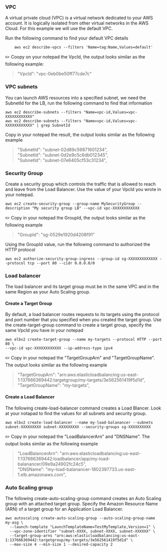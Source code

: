 
### VPC
A virtual private cloud (VPC) is a virtual network dedicated to your AWS account. It is logically isolated from other virtual networks in the AWS Cloud. For this example we will use the default VPC.

Run the following command to find your default VPC details
```shell
    aws ec2 describe-vpcs --filters 'Name=tag:Name,Values=default'
```

:pencil2: Coopy on your notepad the VpcId,  the output looks similar as the following example:

> "VpcId": "vpc-0eb0be50ff77cde7c"


### VPC subnets
You can launch AWS resources into a specified subnet, we need the SubnetId for the LB, run the following command to find that information

```shell
aws ec2 describe-subnets --filters "Name=vpc-id,Values=vpc-XXXXXXXXXXXX"
aws ec2 describe-subnets --filters "Name=vpc-id,Values=vpc-XXXXXXXXXXXX" | grep SubnetId
```

Copy in your notepad the result, the output looks similar as the following example

>"SubnetId": "subnet-02d89c59871601234",<br />
>"SubnetId": "subnet-0d2e9c5c6db012345",<br />
>"SubnetId": "subnet-07e6405cf53c31234",<br />

### Security Group
Create a security group which controls the traffic that is allowed to reach and leave from the Load Balancer. Use the value of your VpcId you wrote in your notepad.
```shell
aws ec2 create-security-group --group-name MySecurityGroup --description "My security group LB" --vpc-id vpc-XXXXXXXXXXXX
```
:pencil2: Copy in your notepad the GroupId, the output looks similar as the following example
       
>"GroupId": "sg-0529e1920d4208f91"

Using the GroupId value, run the following command to authorized the HTTP protocol
```shell
aws ec2 authorize-security-group-ingress --group-id sg-XXXXXXXXXXXXX --protocol tcp --port 80 --cidr 0.0.0.0/0
```

### Load balancer
The load balancer and its target group must be in the same VPC and in the same Region as your Auto Scaling group.

#### Create a Target Group
By default, a load balancer routes requests to its targets using the protocol and port number that you specified when you created the target group.  Use the create-target-group command to create a target group, specify the same VpcId you have in your notepad

```shell
aws elbv2 create-target-group --name my-targets --protocol HTTP --port 80 \
--vpc-id vpc-XXXXXXXXXXXX --ip-address-type ipv4
```

:pencil2: Copy in your notepad the "TargetGroupArn" and "TargetGroupName". The output looks similar as the following example

> "TargetGroupArn": "arn:aws:elasticloadbalancing:us-east-1:137666369442:targetgroup/my-targets/3e562561419f5d1d", </br>
> "TargetGroupName": "my-targets",

#### Create a Load Balancer

The following create-load-balancer command creates a Load Blancer. Look at your notapad to find the values for all subnets and security group.

```shell
aws elbv2 create-load-balancer --name my-load-balanancer --subnets subnet-XXXXXXXXX subnet-XXXXXXXXX --security-groups sg-XXXXXXXXXX
```

:pencil2: Copy in your notepad the "LoadBalancerArn" and "DNSName". The output looks similar as the following example

>"LoadBalancerArn": "arn:aws:elasticloadbalancing:us-east-1:137666369442:loadbalancer/app/my-load-balanancer/09e9a24902fc24c5",</br>
>"DNSName": "my-load-balanancer-1802397733.us-east-1.elb.amazonaws.com",


### Auto Scaling group

The following create-auto-scaling-group command creates an Auto Scaling group with an attached target group. Specify the Amazon Resource Name (ARN) of a target group for an Application Load Balancer.

```shell
aws autoscaling create-auto-scaling-group --auto-scaling-group-name my-asg \
  --launch-template "LaunchTemplateName=TestMyTemplate,Version=1" \
  --vpc-zone-identifier "subnet-XXXX, subnet-XXXX, subnet-XXXXXX" \
  --target-group-arns "arn:aws:elasticloadbalancing:us-east-1:137666369442:targetgroup/my-targets/3e562561419f5d1d" \
  --max-size 4 --min-size 1 --desired-capacity 2
```





 
